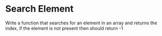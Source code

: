 # Search Element

Write a function that searches for an element in an array and returns the index, if the element is not present then should return -1
